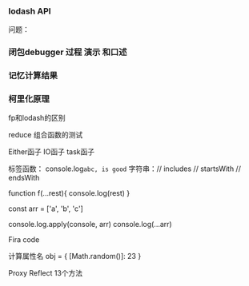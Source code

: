 ### lodash API
问题：
### 闭包debugger 过程 演示 和口述
### 记忆计算结果
### 柯里化原理

fp和lodash的区别

reduce
组合函数的测试

Either函子
IO函子
task函子

标签函数： console.log`abc, is good`
字符串：// includes 
// startsWith
// endsWith

function f(...rest){
    console.log(rest)
}

const arr = ['a', 'b', 'c']

console.log.apply(console, arr)
console.log(...arr)

Fira code

计算属性名 
obj = {
    [Math.random()]: 23
}

Proxy
Reflect 13个方法

    